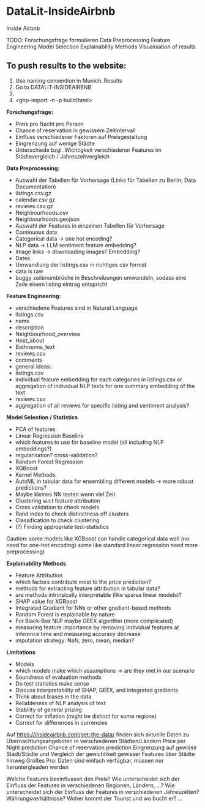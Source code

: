 # DataLit-InsideAirbnb

Inside Airbnb

TODO:
Forschungsfrage formulieren
Data Preprocessing
Feature Engineering
Model Selection
Explainability Methods
Visualisation of results

## To push results to the website:
1. Use naming convention in Munich_Results
2. Go to DATALIT-INSIDEAIRBNB
3. <make html>
4. <ghp-import -n -p build/html>


$\textbf{Forschungsfrage:}$

- Preis pro Nacht pro Person
- Chance of reservation in gewissem Zeitintervall
- Einfluss verschiedener Faktoren auf Preisgestaltung
- Eingrenzung auf wenige Städte
- Unterschiede bzgl. Wichtigkeit verschiedener Features im Städtevergleich / Jahreszeitvergleich


$\textbf{Data Preprocessing:}$
- Auswahl der Tabellen für Vorhersage (Links für Tabellen zu Berlin; Data Documentation)
- listings.csv.gz 
- calendar.csv.gz
- reviews.csv.gz
- Neighbourhoods.csv
- Neighbourhoods.geojson
- Auswahl der Features in einzelnen Tabellen für Vorhersage
- Continuous data
- Categorical data → one hot encoding?
- NLP data → LLM sentiment feature embedding?
- Image links → downloading images? Embedding?
- Dates 
- Umwandlung der listings.csv in richtiges csv format
- data is raw
- buggy zeilenumbrüche in Beschreibungen
  umwandeln, sodass eine Zeile einem listing eintrag entspricht



$\textbf{Feature Engineering:}$
- verschiedene Features sind in Natural Language
- listings.csv
- name
- description
- Neighbourhood_overview
- Host_about
- Bathrooms_text
- reviews.csv
- comments
- general ideas:
- listings.csv
- individual feature embedding for each categories in listings.csv or
  aggregation of individual NLP texts for one summary embedding of the text
- reviews.csv
- aggregation of all reviews for specific listing and sentiment analysis?


$\textbf{Model Selection / Statistics}$
- PCA of features
- Linear Regression Baseline
- which features to use for baseline model (all including NLP embeddings?)
- regularisation? cross-validation?
- Random Forest Regression
- XGBoost
- Kernel Methods
- AutoML in tabular data for ensembling different models → more robust predictions?
- Maybe kleines NN testen wenn viel Zeit
- Clustering w.r.t feature attribution
- Cross validation to check models
- Rand index to check distinctness off clusters
- Classification to check clustering
- (?) Finding appropriate test-statistics


Caution: some models like XGBoost can handle categorical data well (no need for one-hot encoding) some like standard linear regression need more preprocessing)


$\textbf{Explainability Methods}$
- Feature Attribution
- which factors contribute most to the price prediction?
- methods for extracting feature attribution in tabular data?
- are methods intrinsically interpretable (like sparse linear models)?
- SHAP value for XGBoost
- Integrated Gradient for NNs or other gradient-based methods
- Random Forest is explainable by nature
- For Black-Box NLP maybe GEEX algorithm (more complicated)
- measuring feature importance by removing individual features at inference time and measuring accuracy decrease
- imputation strategy: NaN, zero, mean, median?


$\textbf{Limitations}$
- Models
- which models make which assumptions → are they met in our scenario
- Soundness of evaluation methods
- Do test statistics make sense
- Discuss interpretability of SHAP, GEEX, and integrated gradients
- Think about biases in the data
- Reliableness of NLP analysis of text
- Stability of general prizing
- Correct for inflation (might be distinct for some regions)
- Correct for differences in currencies




Auf https://insideairbnb.com/get-the-data/ finden sich aktuelle Daten zu Übernachtungsangeboten in verschiedenen Städten/Ländern
Price per Night prediction
Chance of reservation prediction
Eingrenzung auf gewisse Stadt/Städte und Vergleich der gewichtikeit gewisser Features über Städte hinweg
Großes Pro: Daten sind einfach verfügbar, müssen nur heruntergleaden werden

Welche Features beeinflussen den Preis?
Wie unterscheidet sich der Einfluss der Features in verschiedenen Regionen, Ländern, …?
Wie unterscheidet sich der Einfluss der Features in verschiedenen Jahreszeiten?
Währungsverhältnisse? Woher kommt der Tourist und wo bucht er?
…







